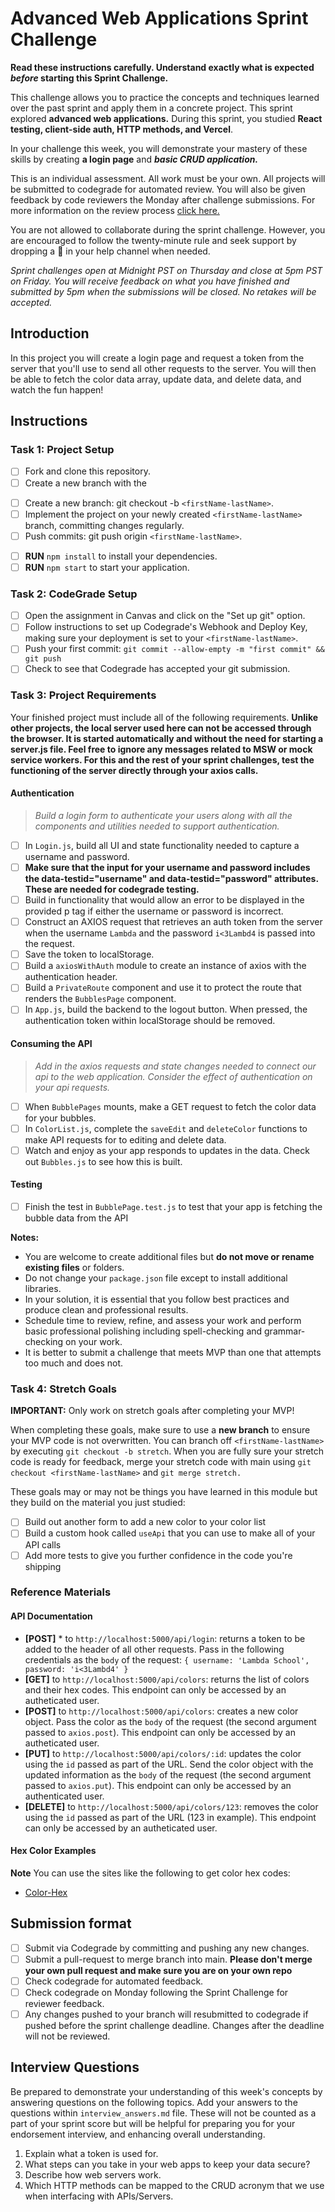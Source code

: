 # Advanced Web Applications Sprint Challenge

**Read these instructions carefully. Understand exactly what is expected _before_ starting this Sprint Challenge.**

This challenge allows you to practice the concepts and techniques learned over the past sprint and apply them in a concrete project. This sprint explored **advanced web applications.** During this sprint, you studied **React testing, client-side auth, HTTP methods, and Vercel**.

In your challenge this week, you will demonstrate your mastery of these skills by creating **a login page** and **_basic CRUD application._**

This is an individual assessment. All work must be your own. All projects will be submitted to codegrade for automated review. You will also be given feedback by code reviewers the Monday after challenge submissions. For more information on the review process [click here.](https://www.notion.so/lambdaschool/How-to-View-Feedback-in-CodeGrade-c5147cee220c4044a25de28bcb6bb54a)

You are not allowed to collaborate during the sprint challenge. However, you are encouraged to follow the twenty-minute rule and seek support by dropping a :wave: in your help channel when needed.

_Sprint challenges open at Midnight PST on Thursday and close at 5pm PST on Friday. You will receive feedback on what you have finished and submitted by 5pm when the submissions will be closed. No retakes will be accepted._

## Introduction

In this project you will create a login page and request a token from the server that you'll use to send all other requests to the server. You will then be able to fetch the color data array, update data, and delete data, and watch the fun happen!

## Instructions

### Task 1: Project Setup

-   [ ] Fork and clone this repository.
-   [ ] Create a new branch with the

*   [ ] Create a new branch: git checkout -b `<firstName-lastName>`.
*   [ ] Implement the project on your newly created `<firstName-lastName>` branch, committing changes regularly.
*   [ ] Push commits: git push origin `<firstName-lastName>`.

-   [ ] **RUN** `npm install` to install your dependencies.
-   [ ] **RUN** `npm start` to start your application.

### Task 2: CodeGrade Setup

-   [ ] Open the assignment in Canvas and click on the "Set up git" option.
-   [ ] Follow instructions to set up Codegrade's Webhook and Deploy Key, making sure your deployment is set to your `<firstName-lastName>`.
-   [ ] Push your first commit: `git commit --allow-empty -m "first commit" && git push`
-   [ ] Check to see that Codegrade has accepted your git submission.

### Task 3: Project Requirements

Your finished project must include all of the following requirements. **Unlike other projects, the local server used here can not be accessed through the browser. It is started automatically and without the need for starting a server.js file. Feel free to ignore any messages related to MSW or mock service workers. For this and the rest of your sprint challenges, test the functioning of the server directly through your axios calls.**

#### Authentication

> _Build a login form to authenticate your users along with all the components and utilities needed to support authentication._

-   [ ] In `Login.js`, build all UI and state functionality needed to capture a username and password.
-   [ ] **Make sure that the input for your username and password includes the data-testid="username" and data-testid="password" attributes. These are needed for codegrade testing.**
-   [ ] Build in functionality that would allow an error to be displayed in the provided p tag if either the username or password is incorrect.
-   [ ] Construct an AXIOS request that retrieves an auth token from the server when the username `Lambda` and the password `i<3Lambd4` is passed into the request.
-   [ ] Save the token to localStorage.
-   [ ] Build a `axiosWithAuth` module to create an instance of axios with the authentication header.
-   [ ] Build a `PrivateRoute` component and use it to protect the route that renders the `BubblesPage` component.
-   [ ] In `App.js`, build the backend to the logout button. When pressed, the authentication token within localStorage should be removed.

#### Consuming the API

> _Add in the axios requests and state changes needed to connect our api to the web application. Consider the effect of authentication on your api requests._

-   [ ] When `BubblePages` mounts, make a GET request to fetch the color data for your bubbles.
-   [ ] In `ColorList.js`, complete the `saveEdit` and `deleteColor` functions to make API requests for to editing and delete data.
-   [ ] Watch and enjoy as your app responds to updates in the data. Check out `Bubbles.js` to see how this is built.

#### Testing

-   [ ] Finish the test in `BubblePage.test.js` to test that your app is fetching the bubble data from the API

**Notes:**

-   You are welcome to create additional files but **do not move or rename existing files** or folders.
-   Do not change your `package.json` file except to install additional libraries.
-   In your solution, it is essential that you follow best practices and produce clean and professional results.
-   Schedule time to review, refine, and assess your work and perform basic professional polishing including spell-checking and grammar-checking on your work.
-   It is better to submit a challenge that meets MVP than one that attempts too much and does not.

### Task 4: Stretch Goals

**IMPORTANT:** Only work on stretch goals after completing your MVP!

When completing these goals, make sure to use a **new branch** to ensure your MVP code is not overwritten. You can branch off `<firstName-lastName>` by executing `git checkout -b stretch`. When you are fully sure your stretch code is ready for feedback, merge your stretch code with main using `git checkout <firstName-lastName>` and `git merge stretch.`

These goals may or may not be things you have learned in this module but they build on the material you just studied:

-   [ ] Build out another form to add a new color to your color list
-   [ ] Build a custom hook called `useApi` that you can use to make all of your API calls
-   [ ] Add more tests to give you further confidence in the code you're shipping

### Reference Materials

#### API Documentation

-   **[POST]** \* to `http://localhost:5000/api/login`: returns a token to be added to the header of all other requests. Pass in the following credentials as the `body` of the request: `{ username: 'Lambda School', password: 'i<3Lambd4' }`
-   **[GET]** to `http://localhost:5000/api/colors`: returns the list of colors and their hex codes. This endpoint can only be accessed by an autheticated user.
-   **[POST]** to `http://localhost:5000/api/colors`: creates a new color object. Pass the color as the `body` of the request (the second argument passed to `axios.post`). This endpoint can only be accessed by an autheticated user.
-   **[PUT]** to `http://localhost:5000/api/colors/:id`: updates the color using the `id` passed as part of the URL. Send the color object with the updated information as the `body` of the request (the second argument passed to `axios.put`). This endpoint can only be accessed by an authenticated user.
-   **[DELETE]** to `http://localhost:5000/api/colors/123`: removes the color using the `id` passed as part of the URL (123 in example). This endpoint can only be accessed by an autheticated user.

#### Hex Color Examples

**Note** You can use the sites like the following to get color hex codes:

-   [Color-Hex](https://www.color-hex.com/)

## Submission format

-   [ ] Submit via Codegrade by committing and pushing any new changes.
-   [ ] Submit a pull-request to merge <firstName-lastName> branch into main. **Please don't merge your own pull request and make sure you are on your own repo**
-   [ ] Check codegrade for automated feedback.
-   [ ] Check codegrade on Monday following the Sprint Challenge for reviewer feedback.
-   [ ] Any changes pushed to your <firstName-lastName> branch will resubmitted to codegrade if pushed before the sprint challenge deadline. Changes after the deadline will not be reviewed.

## Interview Questions

Be prepared to demonstrate your understanding of this week's concepts by answering questions on the following topics. Add your answers to the questions within `interview_answers.md` file. These will not be counted as a part of your sprint score but will be helpful for preparing you for your endorsement interview, and enhancing overall understanding.

1. Explain what a token is used for.
2. What steps can you take in your web apps to keep your data secure?
3. Describe how web servers work.
4. Which HTTP methods can be mapped to the CRUD acronym that we use when interfacing with APIs/Servers.
